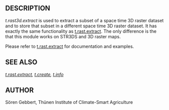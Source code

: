 ## DESCRIPTION

*t.rast3d.extract* is used to extract a subset of a space time 3D raster
dataset and to store that subset in a different space time 3D raster
dataset. It has exactly the same functionality as
[t.rast.extract](t.rast.extract.html). The only difference is the that
this module works on STR3DS and 3D raster maps.

Please refer to [t.rast.extract](t.rast.extract.html) for documentation
and examples.

## SEE ALSO

*[t.rast.extract](t.rast.extract.html), [t.create](t.create.html),
[t.info](t.info.html)*

## AUTHOR

Sören Gebbert, Thünen Institute of Climate-Smart Agriculture
